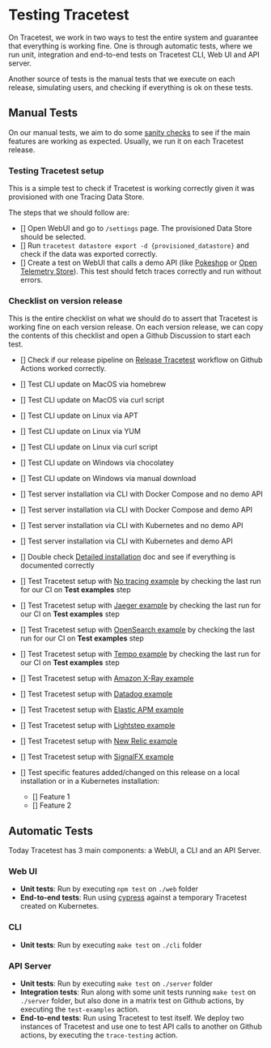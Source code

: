 # Testing Tracetest

On Tracetest, we work in two ways to test the entire system and guarantee that everything is working fine. One is through automatic tests, where we run unit, integration and end-to-end tests on Tracetest CLI, Web UI and API server.

Another source of tests is the manual tests that we execute on each release, simulating users, and checking if everything is ok on these tests.

## Manual Tests

On our manual tests, we aim to do some [sanity checks](https://en.wikipedia.org/wiki/Sanity_check) to see if the main features are working as expected. Usually, we run it on each Tracetest release.

### Testing Tracetest setup

This is a simple test to check if Tracetest is working correctly given it was provisioned with one Tracing Data Store.

The steps that we should follow are:

- [] Open WebUI and go to `/settings` page. The provisioned Data Store should be selected.
- [] Run `tracetest datastore export -d {provisioned_datastore}` and check if the data was exported correctly.
- [] Create a test on WebUI that calls a demo API (like [Pokeshop](https://docs.tracetest.io/live-examples/pokeshop/overview) or [Open Telemetry Store](https://docs.tracetest.io/live-examples/opentelemetry-store/overview)). This test should fetch traces correctly and run without errors.

### Checklist on version release

This is the entire checklist on what we should do to assert that Tracetest is working fine on each version release. On each version release, we can copy the contents of this checklist and open a Github Discussion to start each test.

- [] Check if our release pipeline on [Release Tracetest](https://github.com/kubeshop/tracetest/actions/workflows/release-version.yml) workflow on Github Actions worked correctly.
- [] Test CLI update on MacOS via homebrew
- [] Test CLI update on MacOS via curl script
- [] Test CLI update on Linux via APT
- [] Test CLI update on Linux via YUM
- [] Test CLI update on Linux via curl script
- [] Test CLI update on Windows via chocolatey
- [] Test CLI update on Windows via manual download
- [] Test server installation via CLI with Docker Compose and no demo API
- [] Test server installation via CLI with Docker Compose and demo API
- [] Test server installation via CLI with Kubernetes and no demo API
- [] Test server installation via CLI with Kubernetes and demo API
- [] Double check [Detailed installation](https://docs.tracetest.io/getting-started/detailed-installation) doc and see if everything is documented correctly

- [] Test Tracetest setup with [No tracing example](https://github.com/kubeshop/tracetest/tree/main/examples/tracetest-no-tracing) by checking the last run for our CI on **Test examples** step
- [] Test Tracetest setup with [Jaeger example](https://github.com/kubeshop/tracetest/tree/main/examples/tracetest-jaeger) by checking the last run for our CI on **Test examples** step
- [] Test Tracetest setup with [OpenSearch example](https://github.com/kubeshop/tracetest/tree/main/examples/tracetest-opensearch) by checking the last run for our CI on **Test examples** step
- [] Test Tracetest setup with [Tempo example](https://github.com/kubeshop/tracetest/tree/main/examples/tracetest-tempo) by checking the last run for our CI on **Test examples** step

- [] Test Tracetest setup with [Amazon X-Ray example](https://github.com/kubeshop/tracetest/tree/main/examples/tracetest-amazon-x-ray)
- [] Test Tracetest setup with [Datadog example](https://github.com/kubeshop/tracetest/tree/main/examples/tracetest-datadog)
- [] Test Tracetest setup with [Elastic APM example](https://github.com/kubeshop/tracetest/tree/main/examples/tracetest-elasticapm)
- [] Test Tracetest setup with [Lightstep example](https://github.com/kubeshop/tracetest/tree/main/examples/tracetest-lightstep)
- [] Test Tracetest setup with [New Relic example](https://github.com/kubeshop/tracetest/tree/main/examples/tracetest-new-relic)
- [] Test Tracetest setup with [SignalFX example](https://github.com/kubeshop/tracetest/tree/main/examples/tracetest-signalfx)

- [] Test specific features added/changed on this release on a local installation or in a Kubernetes installation:
  - [] Feature 1
  - [] Feature 2

## Automatic Tests

Today Tracetest has 3 main components: a WebUI, a CLI and an API Server.

### Web UI

- **Unit tests**: Run by executing `npm test` on `./web` folder
- **End-to-end tests**: Run using [cypress](https://www.cypress.io/) against a temporary Tracetest created on Kubernetes. 

### CLI

- **Unit tests**: Run by executing `make test` on `./cli` folder

### API Server

- **Unit tests**: Run by executing `make test` on `./server` folder
- **Integration tests**: Run along with some unit tests running `make test` on `./server` folder, but also done in a matrix test on Github actions, by executing the `test-examples` action.
- **End-to-end tests**: Run using Tracetest to test itself. We deploy two instances of Tracetest and use one to test API calls to another on Github actions, by executing the `trace-testing` action.
